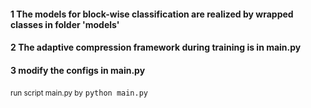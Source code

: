 #### 1 The models for block-wise classification are realized by wrapped classes in folder 'models'
#### 2 The adaptive compression framework during training is in main.py
#### 3 modify the configs in main.py
<small>run script main.py by</small>
`python main.py`
